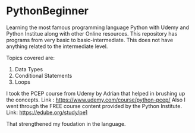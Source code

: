 # PythonBeginner
Learning the most famous programming language Python with Udemy and Python Institue along with other Online resources.
This repository has programs from very basic to basic-intermediate. This does not have anything related to the intermediate level. 

Topics covered are:
1. Data Types
2. Conditional Statements
3. Loops

I took the PCEP course from Udemy by Adrian that helped in brushing up the concepts. 
  Link : https://www.udemy.com/course/python-pcep/
Also I went through the FREE course content provided by the Python Institute. 
  Link: https://edube.org/study/pe1

That strengthened my foudation in the language. 
